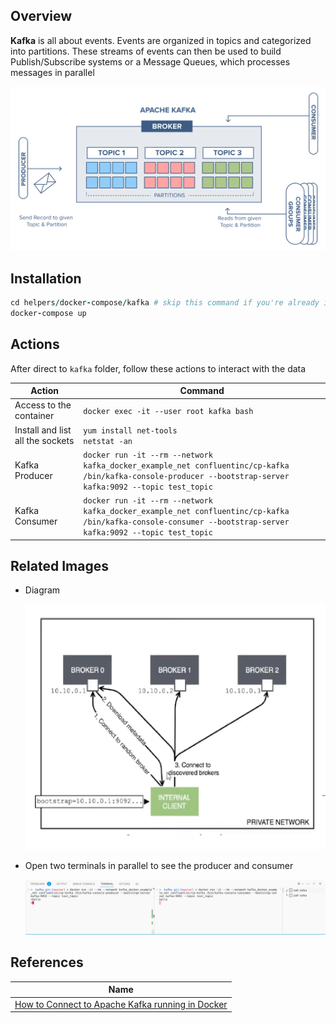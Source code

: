 ## Overview

**Kafka** is all about events. Events are organized in topics and categorized into partitions. These streams of events can then be used to build Publish/Subscribe systems or a Message Queues, which processes messages in parallel

![architecture](./images/architecture.png)

## Installation

```ruby
cd helpers/docker-compose/kafka # skip this command if you're already in kafka folder
docker-compose up
```

## Actions

After direct to `kafka` folder, follow these actions to interact with the data

| Action                           | Command                                                                                                                                                     |
| -------------------------------- | ----------------------------------------------------------------------------------------------------------------------------------------------------------- |
| Access to the container          | `docker exec -it --user root kafka bash`                                                                                                                    |
| Install and list all the sockets | `yum install net-tools` <br/> `netstat -an`                                                                                                                 |
| Kafka Producer                   | `docker run -it --rm --network kafka_docker_example_net confluentinc/cp-kafka /bin/kafka-console-producer --bootstrap-server kafka:9092 --topic test_topic` |
| Kafka Consumer                   | `docker run -it --rm --network kafka_docker_example_net confluentinc/cp-kafka /bin/kafka-console-consumer --bootstrap-server kafka:9092 --topic test_topic` |

## Related Images

- Diagram

  ![private-network](./images/private-network.png)

- Open two terminals in parallel to see the producer and consumer

  ![producer-consumer](./images/kafka-producer-consumer.png)

## References

| Name                                                                                            |
| ----------------------------------------------------------------------------------------------- |
| [How to Connect to Apache Kafka running in Docker](https://www.youtube.com/watch?v=L--VuzFiYrM) |
